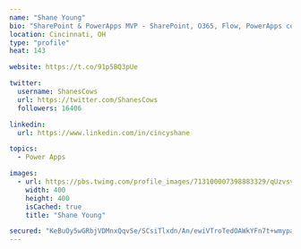 ```yaml
---
name: "Shane Young"
bio: "SharePoint & PowerApps MVP - SharePoint, O365, Flow, PowerApps consulting? @PowerApps911 | Pure Snark? You found it."
location: Cincinnati, OH
type: "profile"
heat: 143

website: https://t.co/91p5BQ3pUe

twitter:
  username: ShanesCows
  url: https://twitter.com/ShanesCows
  followers: 16406

linkedin:
  url: https://www.linkedin.com/in/cincyshane

topics:
  - Power Apps

images:
  - url: https://pbs.twimg.com/profile_images/713100007398883329/qUzvsvQ3_400x400.jpg
    width: 400
    height: 400
    isCached: true
    title: "Shane Young"

secured: "KeBuOy5wGRbjVDMnxQqvSe/SCsiTlxdn/An/ewiVTroTedOAWkYFn7t+wmypalPgggVYl8809A6klBsbH+fuGu4viryOoIsIHHk14+nOvIEc3rKgHtiAz//2Y+usL3YSGppgqUm8D+QIAu0JiXi0s+9A4KWyhgtKFzMASA2TokQOdWx1QBob2OBoIOw0WNyhnv9w/fnCog/SuUjtyC0/l+25ZAyiwYBVyaJA1zmnFN33nWP6oCVw2NAdyttSlUobj343VfcW7evQ8SiQJJsIYeYoYSSRpvS/ahqxEprb8cHH7V3Q/nVfNCaV/eatYAkF6aTJMe0daiIaE8ksm0X7tumm0SKk7t0/cNWyTFzdm8reozE1iCr8zLEQjXDRv9CdoMIKzmH5pU0pQS2IooCwdqx6FC6myHAQWcPQ7Sdasw0=;/p0M5qB2Ou+mCx91JM178A=="
---
```


